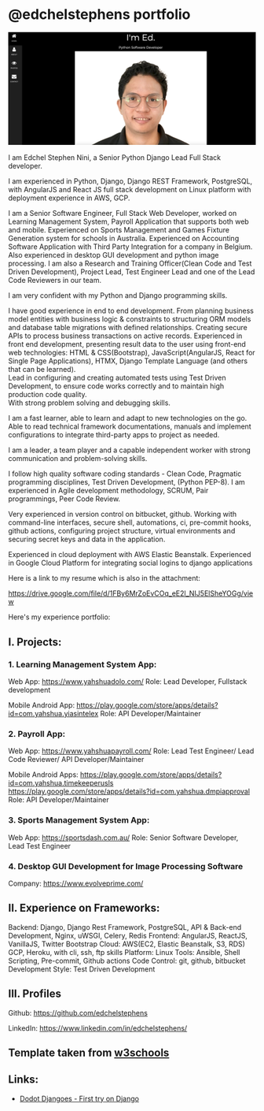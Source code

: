 # @edchelstephens portfolio

![Profile](./images/screenshot.png)

I am Edchel Stephen Nini, a Senior Python Django Lead Full Stack developer.

I am experienced in Python, Django, Django REST Framework, PostgreSQL, with AngularJS and React JS full stack development on Linux platform with deployment experience in AWS, GCP.

I am a Senior Software Engineer, Full Stack Web Developer, worked on Learning Management System, Payroll Application that supports both web and mobile. Experienced on Sports Management and Games Fixture Generation system for schools in Australia. Experienced on Accounting Software Application with Third Party Integration for a company in Belgium. Also experienced in
desktop GUI development and python image processing.
I am also a Research and Training Officer(Clean Code and Test Driven Development), Project Lead, Test Engineer Lead and one of the Lead Code Reviewers in our team.

I am very confident with my Python and Django programming skills.

I have good experience in end to end development.
From planning business model entities with business logic & constraints to
structuring  ORM models and database table migrations with defined relationships.
Creating secure APIs to process business transactions on active records.
Experienced in front end development, presenting result data to the user using front-end web technologies: HTML & CSS(Bootstrap), JavaScript(AngularJS, React for Single Page Applications), HTMX,
Django Template Language (and others that can be learned).  
Lead in configuring and creating automated tests using Test Driven Development,
to ensure code works correctly and to maintain high production code quality.  
With strong problem solving and debugging skills.


I am a fast learner, able to learn and adapt to new technologies on the go.
Able to read technical framework documentations, manuals and implement configurations to integrate third-party apps to project as needed.

I am a leader, a team player and a capable independent worker with strong communication and problem-solving skills.

I follow high quality software coding standards - Clean Code, Pragmatic programming disciplines, Test Driven Development, (Python PEP-8).
I am experienced in Agile development methodology, SCRUM, Pair programmings, Peer Code Review.

Very experienced in version control on bitbucket, github.
Working with command-line interfaces, secure shell, automations, ci, pre-commit hooks, github actions, configuring project structure, virtual environments and securing secret keys and data in the application.

Experienced in cloud deployment with AWS Elastic Beanstalk.
Experienced in Google Cloud Platform for integrating social logins to django applications


Here is a link to my resume which is also in the attachment:

https://drive.google.com/file/d/1FBy6MrZoEvCOq_eE2l_NIJ5ElSheYOGg/view

Here's my experience portfolio:

## I. Projects:
### 1. Learning Management System App:
Web App:
https://www.yahshuadolo.com/
Role: Lead Developer,  Fullstack development

Mobile Android App:
https://play.google.com/store/apps/details?id=com.yahshua.yiasintelex
Role: API Developer/Maintainer

### 2. Payroll App:
Web App:
https://www.yahshuapayroll.com/
Role: Lead Test Engineer/ Lead Code Reviewer/ API Developer/Maintainer

Mobile Android Apps:
https://play.google.com/store/apps/details?id=com.yahshua.timekeeperusls
https://play.google.com/store/apps/details?id=com.yahshua.dmpiapproval
Role: API Developer/Maintainer

### 3. Sports Management System App:
Web App:
https://sportsdash.com.au/
Role: Senior Software Developer, Lead Test Engineer

### 4. Desktop GUI Development for Image Processing Software 
Company:
https://www.evolveprime.com/


## II. Experience on Frameworks:
Backend: Django, Django Rest Framework, PostgreSQL, API & Back-end Development, Nginx, uWSGI,  Celery, Redis
Frontend: AngularJS, ReactJS, VanillaJS, Twitter Bootstrap
Cloud: AWS(EC2, Elastic Beanstalk, S3, RDS) GCP, Heroku, with cli, ssh, ftp skills
Platform: Linux
Tools: Ansible, Shell Scripting, Pre-commit, Github actions
Code Control: git, github, bitbucket
Development Style: Test Driven Development

## III. Profiles
Github:
https://github.com/edchelstephens

LinkedIn:
https://www.linkedin.com/in/edchelstephens/




## Template taken from [w3schools](https://www.w3schools.com/w3css/tryw3css_templates_dark_portfolio.htm)

## Links:

- [Dodot Djangoes - First try on Django](http://dodotdjangoes.herokuapp.com/)

